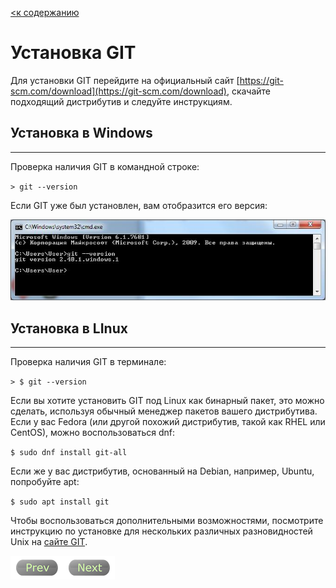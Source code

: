[<к содержанию](./readme.md)

# Установка GIT 

Для установки GIT перейдите на официальный сайт [https://git-scm.com/download](https://git-scm.com/download), скачайте подходящий дистрибутив и следуйте инструкциям.

## Установка в Windows
---
Проверка наличия GIT в командной строке:

`> git --version`

Если GIT уже был установлен, вам отобразится его версия:

![Пример выполнения >git --version](./assets/cmd1.jpg)


## Установка в LInux
---

Проверка наличия GIT в терминале:

`> $ git --version`

Если вы хотите установить GIT под Linux как бинарный пакет, это можно сделать, используя обычный менеджер пакетов вашего дистрибутива. Если у вас Fedora (или другой похожий дистрибутив, такой как RHEL или CentOS), можно воспользоваться dnf:

`$ sudo dnf install git-all`

Если же у вас дистрибутив, основанный на Debian, например, Ubuntu, попробуйте apt:

`$ sudo apt install git`

Чтобы воспользоваться дополнительными возможностями, посмотрите инструкцию по установке для нескольких различных разновидностей Unix на [сайте GIT](https://git-scm.com/download/linux).

[![Prev](/assets/prev3.png)](./aboutGit.md "Предыдущий раздел")[![Next](/assets/next3.png)](./help.md "Следующий раздел")
